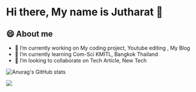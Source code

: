 # Hi there, My name is Jutharat 👋
## 😄 About me
- 🔭 I’m currently working on My coding project, Youtube editing , My Blog
- 🌱 I’m currently learning Com-Sci KMITL, Bangkok Thailand
- 👯 I’m looking to collaborate on Tech Article, New Tech

![Anurag's GitHub stats](https://github-readme-stats.vercel.app/api?username=farjutharat&theme=omni&show_icons=true)


<a href="https://github.com/farjutharat/farjutharat">
  <img align="center" src="https://github-readme-stats.vercel.app/api/top-langs/?username=farjutharat&hide=java,html,tex&title_color=ffffff&text_color=c9cacc&icon_color=2bbc8a&bg_color=1d1f21&langs_count=3" />
</a>

<!--
**FarJutharat/FarJutharat** is a ✨ _special_ ✨ repository because its `README.md` (this file) appears on your GitHub profile.

Here are some ideas to get you started:

- 🔭 I’m currently working on ...
- 🌱 I’m currently learning ...
- 👯 I’m looking to collaborate on ...
- 🤔 I’m looking for help with ...
- 💬 Ask me about ...
- 📫 How to reach me: ...
- 😄 Pronouns: ...
- ⚡ Fun fact: ...

[![Top Langs](https://github-readme-stats.vercel.app/api/top-langs/?username=farjutharat&layout=compact)](https://github.com/farjutharat/github-readme-stats)
-->
